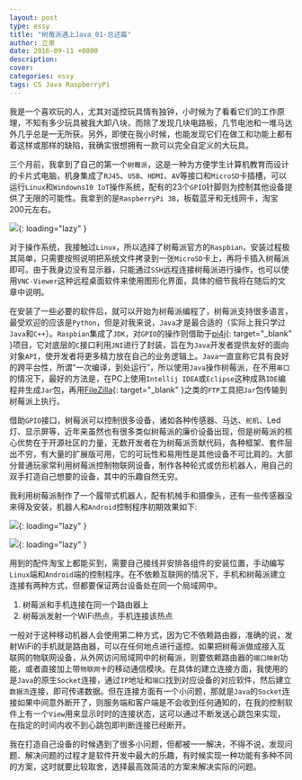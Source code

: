 ```yaml
---
layout: post
type: essy
title: "树莓派遇上Java_01-总述篇"
author: 立泉
date: 2016-09-11 +0800
description: 
cover: 
categories: essy
tags: CS Java RaspberryPi
---
```


我是一个喜欢玩的人，尤其对遥控玩具情有独钟，小时候为了看看它们的工作原理，不知有多少玩具被我大卸八块，而除了发现几块电路板，几节电池和一堆马达外几乎总是一无所获。另外，即使在我小时候，也能发现它们在做工和功能上都有着这样或那样的缺陷，我确实很想拥有一款可以完全自定义的大玩具。

三个月前，我拿到了自己的第一个`树莓派`，这是一种为方便学生计算机教育而设计的卡片式电脑，机身集成了`RJ45`、`USB`、`HDMI`、`AV`等接口和`MicroSD`卡插槽，可以运行`Linux`和`Windowns10 IoT`操作系统，配有的23个`GPIO`针脚则为控制其他设备提供了无限的可能性。我拿到的是`RaspberryPi 3B`，板载蓝牙和无线网卡，淘宝200元左右。

![](https://apqx.oss-cn-hangzhou.aliyuncs.com/blog/pic/raspberry_pi.jpg){: loading="lazy" }

对于操作系统，我接触过`Linux`，所以选择了树莓派官方的`Raspbian`，安装过程极其简单，只需要按照说明把系统文件拷录到一张`MicroSD`卡上，再将卡插入树莓派即可。由于我身边没有显示器，只能通过`SSH`远程连接树莓派进行操作，也可以使用`VNC-Viewer`这种远程桌面软件来使用图形化界面，具体的细节我将在随后的文章中说明。

在安装了一些必要的软件后，就可以开始为树莓派编程了，树莓派支持很多语言，最受欢迎的应该是`Python`，但是对我来说，`Java`才是最合适的（实际上我只学过`Java`和`C++`）。`Raspbian`集成了`JDK`，对`GPIO`的操作则借助于[pi4j](http://pi4j.com/){: target="_blank" }项目，它对底层的`C`接口利用`JNI`进行了封装，旨在为`Java`开发者提供友好的面向对象`API`，使开发者将更多精力放在自己的业务逻辑上。`Java`一直宣称它具有良好的跨平台性，所谓“一次编译，到处运行”，所以使用`Java`操作树莓派，在不用`串口`的情况下，最好的方法是，在PC上使用`Intellij IDEA`或`Eclipse`这种成熟`IDE`编程并生成`Jar`包，再用[FileZilla](https://filezilla-project.org/){: target="_blank" }之类的`FTP`工具把`Jar`包传输到树莓派上执行。

借助`GPIO`接口，树莓派可以控制很多设备，诸如各种传感器、马达、`舵机`、Led灯、显示屏等，近年来虽然也有很多类似树莓派的廉价设备出现，但是树莓派的核心优势在于开源社区的力量，无数开发者在为树莓派贡献代码，各种框架、套件层出不穷，有大量的扩展版可用，它的可玩性和易用性是其他设备不可比肩的。大部分普通玩家常利用树莓派控制物联网设备，制作各种轮式或仿形机器人，用自己的双手打造自己想要的设备，其中的乐趣自然无穷。

我利用树莓派制作了一个履带式机器人，配有机械手和摄像头，还有一些传感器没来得及安装，机器人和`Android`控制程序初期效果如下:

![](https://apqx.oss-cn-hangzhou.aliyuncs.com/blog/pic/pi_robot_02.jpg){: loading="lazy" }

![](https://apqx.oss-cn-hangzhou.aliyuncs.com/blog/pic/pi_controller.png){: loading="lazy" }


用到的配件淘宝上都能买到，需要自己接线并安排各组件的安装位置，手动编写`Linux`端和`Android`端的控制程序。在不依赖互联网的情况下，手机和树莓派建立连接有两种方式，但都要保证两台设备处在同一个局域网中。

1. 树莓派和手机连接在同一个路由器上
2. 树莓派发射一个WiFi热点，手机连接该热点

一般对于这种移动机器人会使用第二种方式，因为它不依赖路由器，准确的说，发射WiFi的手机就是路由器，可以在任何地点进行遥控。如果把树莓派做成接入互联网的物联网设备，从外网访问局域网中的树莓派，则要依赖路由器的`端口映射`功能，或者直接加上带`物联网卡`的移动通信模块。在具体的建立连接方面，我使用的是`Java`的原生`Socket`连接，通过`IP`地址和`端口`找到对应设备的对应软件，然后建立`数据流`连接，即可传递数据。但在连接方面有一个小问题，那就是`Java`的`Socket`连接如果中间意外断开了，则服务端和客户端是不会收到任何通知的，在我的控制软件上有一个`View`用来显示时时的连接状态，这可以通过不断发送心跳包来实现，在指定的时间内收不到心跳包即判断连接已经断开。

我在打造自己设备的时候遇到了很多小问题，但都被一一解决，不得不说，发现问题、解决问题的过程才是软件开发中最大的乐趣，有时候实现一种功能有多种不同的方案，这时就要比较取舍，选择最高效简洁的方案来解决实际的问题。